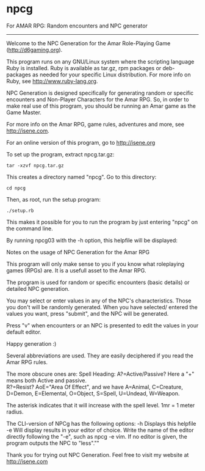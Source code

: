# npcg
For AMAR RPG: Random encounters and NPC generator

---------------------------------------------------------------------------

Welcome to the NPC Generation for the Amar Role-Playing Game (http://d6gaming.org).

This program runs on any GNU/Linux system where the scripting language
Ruby is installed. Ruby is available as tar.gz, rpm packages or
deb-packages as needed for your specific Linux distribution. For more
info on Ruby, see http://www.ruby-lang.org.

NPC Generation is designed specifically for generating random or specific
encounters and Non-Player Characters for the Amar RPG. So, in order to
make real use of this program, you should be running an Amar game as the
Game Master.

For more info on the Amar RPG, game rules, adventures and more, see
http://isene.com.

For an online version of this program, go to http://isene.org

To set up the program, extract npcg.tar.gz:

    tar -xzvf npcg.tar.gz

This creates a directory named "npcg". Go to this directory:

    cd npcg

Then, as root, run the setup program:

    ./setup.rb

This makes it possible for you to run the program by just entering
"npcg" on the command line.

By running npcg03 with the -h option, this helpfile will be displayed:

  Notes on the usage of NPC Generation for the Amar RPG 
  
  This program will only make sense to you if you know what roleplaying 
  games (RPGs) are. It is a usefull asset to the Amar RPG.  
  
  The program is used for random or specific encounters (basic details) or
  detailed NPC generation.

  You may select or enter values in any of the NPC's characteristics. 
  Those you don't will be randomly generated. When you have selected/
  entered the values you want, press "submit", and the NPC will be generated.  
	
  Press "v" when encounters or an NPC is presented to edit the values in
  your default editor.
  
  Happy generation :) 
  
  Several abbreviations are used. They are easily deciphered if you read 
  the Amar RPG rules.  
  
  The more obscure ones are: 
  Spell Heading: A?=Active/Passive? Here a "+" means both Active and passive.  
  R?=Resist? AoE="Area Of Effect", and we have A=Animal, C=Creature, D=Demon, 
  E=Elemental, O=Object, S=Spell, U=Undead, W=Weapon. 
  
  The asterisk indicates that it will increase with the spell level. 
  1mr = 1 meter radius.  
  
  The CLI-version of NPCg has the following options:
  -h  Displays this helpfile
  -e  Will display results in your editor of choice. Write the name of the
      editor directly following the "-e", such as npcg -e vim. If no editor
      is given, the program outputs the NPC to "less".""

Thank you for trying out NPC Generation. Feel free to visit my website
at http://isene.com
